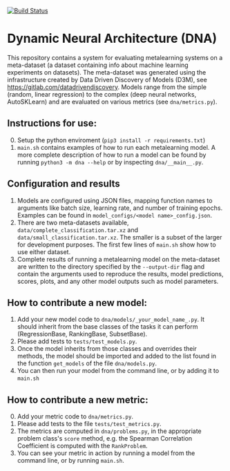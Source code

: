 [![Build Status](https://travis-ci.com/byu-dml/d3m-dynamic-neural-architecture.svg?branch=develop)](https://travis-ci.com/byu-dml/d3m-dynamic-neural-architecture)
# Dynamic Neural Architecture (DNA)

This repository contains a system for evaluating metalearning systems on a meta-dataset (a dataset containing info about machine learning experiments on datasets).
The meta-dataset was generated using the infrastructure created by Data Driven Discovery of Models (D3M), see https://gitlab.com/datadrivendiscovery.
Models range from the simple (random, linear regression) to the complex (deep neural networks, AutoSKLearn) and are evaluated on various metrics (see `dna/metrics.py`).

## Instructions for use:
0. Setup the python enviroment (`pip3 install -r requirements.txt`)
1. `main.sh` contains examples of how to run each metalearning model.
A more complete description of how to run a model can be found by running `python3 -m dna --help` or by inspecting `dna/__main__.py`.

## Configuration and results
1. Models are configured using JSON files, mapping function names to arguments like batch size, learning rate, and number of training epochs.
Examples can be found in `model_configs/<model name>_config.json`.
2. There are two meta-datasets available, `data/complete_classification.tar.xz` and `data/small_classification.tar.xz`.
The smaller is a subset of the larger for development purposes.
The first few lines of `main.sh` show how to use either dataset.
3. Complete results of running a metalearning model on the meta-dataset are written to the directory specified by the `--output-dir` flag and contain the arguments used to reproduce the results, model predictions, scores, plots, and any other model outputs such as model parameters.

## How to contribute a new model:
1. Add your new model code to `dna/models/_your_model_name_.py`.  It should inherit from the base classes of the tasks it can perform (RegressionBase, RankingBase, SubsetBase).
2. Please add tests to `tests/test_models.py`.
3. Once the model inherits from those classes and overrides their methods, the model should be imported and added to the list found in the function `get_models` of the file `dna/models.py`.
4. You can then run your model from the command line, or by adding it to `main.sh`

## How to contribute a new metric:
0. Add your metric code to `dna/metrics.py`.
1. Please add tests to the file `tests/test_metrics.py`.
2. The metrics are computed in `dna/problems.py`, in the appropriate problem class's `score` method, e.g. the Spearman Correlation Coefficient is computed with the `RankProblem`.
3. You can see your metric in action by running a model from the command line, or by running `main.sh`.
